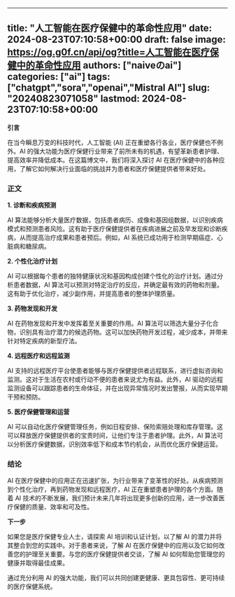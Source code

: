 
---
title: "人工智能在医疗保健中的革命性应用"
date: 2024-08-23T07:10:58+00:00
draft: false
image: https://og.g0f.cn/api/og?title=人工智能在医疗保健中的革命性应用
authors: ["naiveのai"]
categories: ["ai"]
tags: ["chatgpt","sora","openai","Mistral AI"]
slug: "20240823071058"
lastmod: 2024-08-23T07:10:58+00:00
---
**引言**

在当今瞬息万变的科技时代，人工智能 (AI) 正在重塑各行各业，医疗保健也不例外。AI 的强大功能为医疗保健行业带来了前所未有的机遇，有望革新患者护理、提高效率并降低成本。在这篇博文中，我们将深入探讨 AI 在医疗保健中的各种应用，了解它如何解决行业面临的挑战并为患者和医疗保健提供者带来好处。

### 正文

**1. 诊断和疾病预测**

AI 算法能够分析大量医疗数据，包括患者病历、成像和基因组数据，以识别疾病模式和预测患者风险。这有助于医疗保健提供者在疾病进展之前及早发现和诊断疾病，从而提高治疗成果和患者预后。例如，AI 系统已成功用于检测早期癌症、心脏病和糖尿病。

**2. 个性化治疗计划**

AI 可以根据每个患者的独特健康状况和基因构成创建个性化的治疗计划。通过分析患者数据，AI 算法可以预测对特定治疗的反应，并确定最有效的药物和剂量。这有助于优化治疗，减少副作用，并提高患者的整体护理质量。

**3. 药物发现和开发**

AI 在药物发现和开发中发挥着至关重要的作用。AI 算法可以筛选大量分子化合物，识别具有治疗潜力的候选药物。这可以加快药物开发过程，减少成本，并带来针对特定疾病的新型疗法。

**4. 远程医疗和远程监测**

AI 支持的远程医疗平台使患者能够与医疗保健提供者远程联系，进行虚拟咨询和监测。这对于生活在农村或行动不便的患者来说尤为有益。此外，AI 驱动的远程监测设备可以跟踪患者的生命体征，并在出现异常情况时发出警报，从而实现早期干预和预防。

**5. 医疗保健管理和运营**

AI 可以自动化医疗保健管理任务，例如日程安排、保险索赔处理和库存管理。这可以释放医疗保健提供者的宝贵时间，让他们专注于患者护理。此外，AI 算法可以分析医疗保健数据，识别效率低下和成本节约机会，从而优化医疗保健运营。

### 结论

AI 在医疗保健中的应用正在迅速扩张，为行业带来了变革性的好处。从疾病预测到个性化治疗，再到药物发现和远程医疗，AI 正在重塑患者护理的各个方面。随着 AI 技术的不断发展，我们预计未来几年将出现更多创新的应用，进一步改善医疗保健的质量、效率和可及性。

**下一步**

如果您是医疗保健专业人士，请探索 AI 培训和认证计划，以了解 AI 的潜力并将其整合到您的实践中。对于患者来说，了解 AI 在医疗保健中的应用以及它如何改善您的护理至关重要。与您的医疗保健提供者交谈，了解 AI 如何帮助您管理您的健康并取得最佳成果。

通过充分利用 AI 的强大功能，我们可以共同创建更健康、更具包容性、更可持续的医疗保健系统。